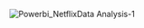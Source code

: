 ![Powerbi_NetflixData Analysis-1](https://github.com/user-attachments/assets/033b0848-b4ab-462d-84aa-0bc0c53f8d0c)
